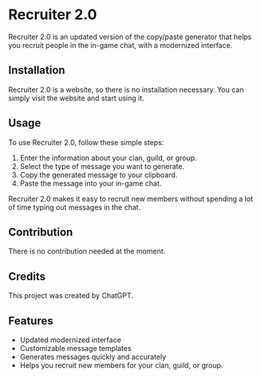 # Recruiter 2.0

Recruiter 2.0 is an updated version of the copy/paste generator that helps you recruit people in the in-game chat, with a modernized interface.

## Installation

Recruiter 2.0 is a website, so there is no installation necessary. You can simply visit the website and start using it.

## Usage

To use Recruiter 2.0, follow these simple steps:

1. Enter the information about your clan, guild, or group.
2. Select the type of message you want to generate.
3. Copy the generated message to your clipboard.
4. Paste the message into your in-game chat.

Recruiter 2.0 makes it easy to recruit new members without spending a lot of time typing out messages in the chat.

## Contribution

There is no contribution needed at the moment.

## Credits

This project was created by ChatGPT.

## Features

- Updated modernized interface
- Customizable message templates
- Generates messages quickly and accurately
- Helps you recruit new members for your clan, guild, or group.

